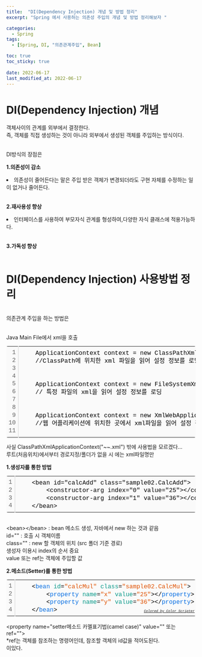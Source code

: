 ```yaml
---
title:  "DI(Dependency Injection) 개념 및 방법 정리"
excerpt: "Spring 에서 사용하는 의존성 주입의 개념 및 방법 정리해보자 "

categories:
  - Spring
tags:
  - [Spring, DI, "의존관계주입", Bean]

toc: true
toc_sticky: true
 
date: 2022-06-17
last_modified_at: 2022-06-17
---
```

<style>
    
</style>
<h1>DI(Dependency Injection) 개념</h1>

<p>객체사이의 관계를 외부에서 결정한다.<br>
즉, 객체를 직접 생성하는 것이 아니라 외부에서 생성된 객체를 주입하는 방식이다.<br><br>

DI방식의 장점은 <br>

<strong>1.의존성이 감소</strong><br>
<li> 의존성이 줄어든다는 말은 주입 받은 객체가 변경되더라도 구현 자체를 수정하는 일이 없거나 줄어든다.</li><br>

<strong>2.재사용성 향상</strong><br>
<li> 인터페이스를 사용하여 부모자식 관계를 형성하여,다양한 자식 클래스에 적용가능하다.</li><br>

<strong>3.가독성 향상</strong><br><br>


<h1>DI(Dependency Injection) 사용방법 정리</h1>
<br>
의존관계 주입을 하는 방법은 <br><br>

Java Main File에서 xml을 호출
<div class="colorscripter-code" style="color:#010101;font-family:Consolas, 'Liberation Mono', Menlo, Courier, monospace !important; position:relative !important;overflow:auto"><table class="colorscripter-code-table" style="margin:0;padding:0;border:none;background-color:#fafafa;border-radius:4px;" cellspacing="0" cellpadding="0"><tr><td style="padding:6px;border-right:2px solid #e5e5e5"><div style="margin:0;padding:0;word-break:normal;text-align:right;color:#666;font-family:Consolas, 'Liberation Mono', Menlo, Courier, monospace !important;line-height:130%"><div style="line-height:130%">1</div><div style="line-height:130%">2</div><div style="line-height:130%">3</div><div style="line-height:130%">4</div><div style="line-height:130%">5</div><div style="line-height:130%">6</div><div style="line-height:130%">7</div><div style="line-height:130%">8</div><div style="line-height:130%">9</div><div style="line-height:130%">10</div><div style="line-height:130%">11</div></div></td><td style="padding:6px 0;text-align:left"><div style="margin:0;padding:0;color:#010101;font-family:Consolas, 'Liberation Mono', Menlo, Courier, monospace !important;line-height:130%"><div style="padding:0 6px; white-space:pre; line-height:130%">&nbsp;&nbsp;&nbsp;&nbsp;ApplicationContext&nbsp;context&nbsp;=&nbsp;new&nbsp;ClassPathXmlApplicationContext("~~~.xml");</div><div style="padding:0 6px; white-space:pre; line-height:130%">&nbsp;&nbsp;&nbsp;&nbsp;//ClassPath에&nbsp;위치한&nbsp;xml&nbsp;파일을&nbsp;읽어&nbsp;설정&nbsp;정보를&nbsp;로딩,&nbsp;root로부터&nbsp;경로를&nbsp;지정함</div><div style="padding:0 6px; white-space:pre; line-height:130%">&nbsp;&nbsp;&nbsp;&nbsp;</div><div style="padding:0 6px; white-space:pre; line-height:130%">&nbsp;</div><div style="padding:0 6px; white-space:pre; line-height:130%">&nbsp;&nbsp;&nbsp;&nbsp;ApplicationContext&nbsp;context&nbsp;=&nbsp;new&nbsp;FileSystemXmlApplicationContext("")&nbsp;</div><div style="padding:0 6px; white-space:pre; line-height:130%">&nbsp;&nbsp;&nbsp;&nbsp;//&nbsp;특정&nbsp;파일의&nbsp;xml을&nbsp;읽어&nbsp;설정&nbsp;정보를&nbsp;로딩</div><div style="padding:0 6px; white-space:pre; line-height:130%">&nbsp;</div><div style="padding:0 6px; white-space:pre; line-height:130%">&nbsp;&nbsp;&nbsp;&nbsp;</div><div style="padding:0 6px; white-space:pre; line-height:130%">&nbsp;&nbsp;&nbsp;&nbsp;ApplicationContext&nbsp;context&nbsp;=&nbsp;new&nbsp;XmlWebApplicationContext("~~~.xml");</div><div style="padding:0 6px; white-space:pre; line-height:130%">&nbsp;&nbsp;&nbsp;&nbsp;//웹&nbsp;어플리케이션에&nbsp;위치한&nbsp;곳에서&nbsp;xml파일을&nbsp;읽어&nbsp;설정&nbsp;정보를&nbsp;로딩</div><div style="padding:0 6px; white-space:pre; line-height:130%">&nbsp;</div></div><div style="text-align:right;margin-top:-13px;margin-right:5px;font-size:9px;font-style:italic"><a href="http://colorscripter.com/info#e" target="_blank" style="color:#e5e5e5text-decoration:none">Colored by Color Scripter</a></div></td><td style="vertical-align:bottom;padding:0 2px 4px 0"><a href="http://colorscripter.com/info#e" target="_blank" style="text-decoration:none;color:white"><span style="font-size:9px;word-break:normal;background-color:#e5e5e5;color:white;border-radius:10px;padding:1px">cs</span></a></td></tr></table></div>

사실 ClassPathXmlApplicationContext("~~.xml") 밖에 사용법을 모르겠다...
<br>
루트(처음위치)에서부터 경로지정/폴더가 없을 시 에는 xml파일명만

<strong>1.생성자를 통한 방법</strong><br>

<div class="colorscripter-code" style="color:#010101;font-family:Consolas, 'Liberation Mono', Menlo, Courier, monospace !important; position:relative !important;overflow:auto"><table class="colorscripter-code-table" style="margin:0;padding:0;border:none;background-color:#fafafa;border-radius:4px;" cellspacing="0" cellpadding="0"><tr><td style="padding:6px;border-right:2px solid #e5e5e5"><div style="margin:0;padding:0;word-break:normal;text-align:right;color:#666;font-family:Consolas, 'Liberation Mono', Menlo, Courier, monospace !important;line-height:130%"><div style="line-height:130%">1</div><div style="line-height:130%">2</div><div style="line-height:130%">3</div><div style="line-height:130%">4</div></div></td><td style="padding:6px 0;text-align:left"><div style="margin:0;padding:0;color:#010101;font-family:Consolas, 'Liberation Mono', Menlo, Courier, monospace !important;line-height:130%"><div style="padding:0 6px; white-space:pre; line-height:130%">&nbsp;&nbsp;&nbsp;&nbsp;&lt;bean&nbsp;id="calcAdd"&nbsp;class="sample02.CalcAdd"&gt;</div><div style="padding:0 6px; white-space:pre; line-height:130%">&nbsp;&nbsp;&nbsp;&nbsp;&nbsp;&nbsp;&nbsp;&nbsp;&lt;constructor-arg&nbsp;index="0"&nbsp;value="25"&gt;&lt;/constructor-arg&gt;</div><div style="padding:0 6px; white-space:pre; line-height:130%">&nbsp;&nbsp;&nbsp;&nbsp;&nbsp;&nbsp;&nbsp;&nbsp;&lt;constructor-arg&nbsp;index="1"&nbsp;value="36"&gt;&lt;/constructor-arg&gt;</div><div style="padding:0 6px; white-space:pre; line-height:130%">&nbsp;&nbsp;&nbsp;&nbsp;&lt;/bean&gt;</div></div><div style="text-align:right;margin-top:-13px;margin-right:5px;font-size:9px;font-style:italic"><a href="http://colorscripter.com/info#e" target="_blank" style="color:#e5e5e5text-decoration:none">Colored by Color Scripter</a></div></td><td style="vertical-align:bottom;padding:0 2px 4px 0"><a href="http://colorscripter.com/info#e" target="_blank" style="text-decoration:none;color:white"><span style="font-size:9px;word-break:normal;background-color:#e5e5e5;color:white;border-radius:10px;padding:1px">cs</span></a></td></tr></table></div>

<br> &lt;bean>&lt;/bean> : bean 메소드 생성, 자바에서 new 하는 것과 같음 <br>
id="" : 호출 시 객체이름<br>
class="" : new 할 객체의 위치 (src 폴더 기준 경로)
<br>생성자 이용시 index의 순서 중요
<br>value 또는 ref는 객체에 주입할 값
 

<strong>2.메소드(Setter)를 통한 방법</strong><br>
<div class="colorscripter-code" style="color:#010101;font-family:Consolas, 'Liberation Mono', Menlo, Courier, monospace !important; position:relative !important;overflow:auto"><table class="colorscripter-code-table" style="margin:0;padding:0;border:none;background-color:#fafafa;border-radius:4px;" cellspacing="0" cellpadding="0"><tr><td style="padding:6px;border-right:2px solid #e5e5e5"><div style="margin:0;padding:0;word-break:normal;text-align:right;color:#666;font-family:Consolas, 'Liberation Mono', Menlo, Courier, monospace !important;line-height:130%"><div style="line-height:130%">1</div><div style="line-height:130%">2</div><div style="line-height:130%">3</div><div style="line-height:130%">4</div></div></td><td style="padding:6px 0;text-align:left"><div style="margin:0;padding:0;color:#010101;font-family:Consolas, 'Liberation Mono', Menlo, Courier, monospace !important;line-height:130%"><div style="padding:0 6px; white-space:pre; line-height:130%">&nbsp;&nbsp;&nbsp;&nbsp;<span style="color:#010101">&lt;</span><span style="color:#066de2">bean</span>&nbsp;<span style="color:#0a9989">id</span>=<span style="color:#df5000">"calcMul"</span><span style="color:#0a9989"></span>&nbsp;<span style="color:#0a9989">class</span>=<span style="color:#df5000">"sample02.CalcMul"</span><span style="color:#0a9989"></span><span style="color:#010101">&gt;</span></div><div style="padding:0 6px; white-space:pre; line-height:130%">&nbsp;&nbsp;&nbsp;&nbsp;&nbsp;&nbsp;&nbsp;&nbsp;<span style="color:#010101">&lt;</span><span style="color:#066de2">property</span>&nbsp;<span style="color:#0a9989">name</span>=<span style="color:#df5000">"x"</span><span style="color:#0a9989"></span>&nbsp;<span style="color:#0a9989">value</span>=<span style="color:#df5000">"25"</span><span style="color:#0a9989"></span><span style="color:#010101">&gt;</span><span style="color:#010101">&lt;</span><span style="color:#010101">/</span><span style="color:#066de2">property</span><span style="color:#010101">&gt;</span></div><div style="padding:0 6px; white-space:pre; line-height:130%">&nbsp;&nbsp;&nbsp;&nbsp;&nbsp;&nbsp;&nbsp;&nbsp;<span style="color:#010101">&lt;</span><span style="color:#066de2">property</span>&nbsp;<span style="color:#0a9989">name</span>=<span style="color:#df5000">"y"</span><span style="color:#0a9989"></span>&nbsp;<span style="color:#0a9989">value</span>=<span style="color:#df5000">"36"</span><span style="color:#0a9989"></span><span style="color:#010101">&gt;</span><span style="color:#010101">&lt;</span><span style="color:#010101">/</span><span style="color:#066de2">property</span><span style="color:#010101">&gt;</span></div><div style="padding:0 6px; white-space:pre; line-height:130%">&nbsp;&nbsp;&nbsp;&nbsp;<span style="color:#010101">&lt;</span><span style="color:#010101">/</span><span style="color:#066de2">bean</span><span style="color:#010101">&gt;</span></div></div><div style="text-align:right;margin-top:-13px;margin-right:5px;font-size:9px;font-style:italic"><a href="http://colorscripter.com/info#e" target="_blank" style="color:#e5e5e5text-decoration:none">Colored by Color Scripter</a></div></td><td style="vertical-align:bottom;padding:0 2px 4px 0"><a href="http://colorscripter.com/info#e" target="_blank" style="text-decoration:none;color:white"><span style="font-size:9px;word-break:normal;background-color:#e5e5e5;color:white;border-radius:10px;padding:1px">cs</span></a></td></tr></table></div>
<br>
&lt;property name="setter메소드 카멜표기법(camel case)" value="" 또는 ref=""> <br>
*ref는 객체를 참조하는 명령어인데, 참조할 객체의 id값을 적어도된다.

<br>
이있다.

